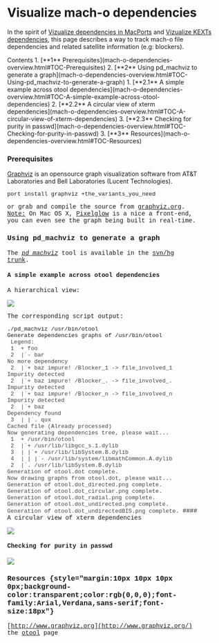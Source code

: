 Visualize mach-o dependencies
=============================
In the spirit of [Vizualize dependencies in MacPorts](../macports/macports-dependencies-overview.html) and [Vizualize KEXTs dependencies](../kexts/kexts-dependencies-overview.html), this page describes a way to track mach-o file dependencies and related satellite information (e.g: blockers).

<div class="sites-embed-align-left-wrapping-off">
<div class="sites-embed-border-off sites-embed" style="width:444px;">
<div class="sites-embed-content sites-embed-type-toc">
<div class="goog-toc sites-embed-toc-maxdepth-6">
Contents
1.  [**1** Prerequisites](mach-o-dependencies-overview.html#TOC-Prerequisites)
2.  [**2** Using pd_machviz to generate a graph](mach-o-dependencies-overview.html#TOC-Using-pd_machviz-to-generate-a-graph)
    1.  [**2.1** A simple example across otool dependencies](mach-o-dependencies-overview.html#TOC-A-simple-example-across-otool-dependencies)
    2.  [**2.2** A circular view of xterm dependencies](mach-o-dependencies-overview.html#TOC-A-circular-view-of-xterm-dependencies)
    3.  [**2.3** Checking for purity in passwd](mach-o-dependencies-overview.html#TOC-Checking-for-purity-in-passwd)
3.  [**3** Resources](mach-o-dependencies-overview.html#TOC-Resources)

### Prerequisites

[Graphviz](http://www.graphviz.org/) is an opensource graph visualization software from AT&T Laboratories and Bell Laboratories (Lucent Technologies).

<div style="font-family:courier new,monospace">
<span style="font-size:small">port install graphviz +the_variants_you_need</span>

or grab and compile the source from [graphviz.org](http://graphviz.org/).
<span style="text-decoration:underline">Note:</span> On Mac OS X, [Pixelglow](http://www.pixelglow.com/graphviz/) is a nice a front-end, you can even see the graph being built in real-time.
### Using pd_machviz to generate a graph
The <span style="font-style:italic">[pd_machviz](http://code.google.com/p/puredarwin/source/browse/trunk/scripts/pd_machviz)</span> tool is available in the [svn/hg trunk](http://code.google.com/p/puredarwin/source/browse/trunk/scripts/).
#### A simple example across otool dependencies
A hierarchical view:

[![](../../_/rsrc/1224966874878/developers/otool/mach-o-dependencies-overview/otool.dot_directed.png)](mach-o-dependencies-overview/otool.dot_directed.png%3Fattredirects=0)

The corresponding script output:

<div style="font-family:courier new,monospace">
<span style="font-size:small">./pd_machviz /usr/bin/otool</span>
<div style="font-family:courier new,monospace">

<div style="font-family:courier new,monospace">
<span style="font-size:small">Generate dependencies graphs of /usr/bin/otool</span>
<div style="font-family:courier new,monospace">
<span style="font-size:small"><span style="color:rgb(68,68,68)">
</span></span>
<div style="font-family:courier new,monospace">
<span style="font-size:small"><span style="color:rgb(68,68,68)"> Legend:</span></span>
<div style="font-family:courier new,monospace">
<span style="font-size:small"><span style="color:rgb(68,68,68)"> 1</span></span><span style="white-space:pre"><span style="font-size:small"><span style="color:rgb(68,68,68)"> </span></span></span><span style="font-size:small"><span style="color:rgb(68,68,68)"> + foo</span></span>
<div style="font-family:courier new,monospace">
<span style="font-size:small"><span style="color:rgb(68,68,68)"> 2</span></span><span style="white-space:pre"><span style="font-size:small"><span style="color:rgb(68,68,68)"> </span></span></span><span style="font-size:small"><span style="color:rgb(68,68,68)"> |`- bar                                             No more dependency</span></span>
<div style="font-family:courier new,monospace">
<span style="font-size:small"><span style="color:rgb(68,68,68)"> 2</span></span><span style="white-space:pre"><span style="font-size:small"><span style="color:rgb(68,68,68)"> </span></span></span><span style="font-size:small"><span style="color:rgb(68,68,68)"> |`+ baz impure! /Blocker_1 -&gt; file_involved_1       Impurity detected</span></span>
<div style="font-family:courier new,monospace">
<span style="font-size:small"><span style="color:rgb(68,68,68)"> 2</span></span><span style="white-space:pre"><span style="font-size:small"><span style="color:rgb(68,68,68)"> </span></span></span><span style="font-size:small"><span style="color:rgb(68,68,68)"> |`+ baz impure! /Blocker_. -&gt; file_involved_.       Impurity detected</span></span>
<div style="font-family:courier new,monospace">
<span style="font-size:small"><span style="color:rgb(68,68,68)"> 2</span></span><span style="white-space:pre"><span style="font-size:small"><span style="color:rgb(68,68,68)"> </span></span></span><span style="font-size:small"><span style="color:rgb(68,68,68)"> |`+ baz impure! /Blocker_n -&gt; file_involved_n       Impurity detected</span></span>
<div style="font-family:courier new,monospace">
<span style="font-size:small"><span style="color:rgb(68,68,68)"> 2</span></span><span style="white-space:pre"><span style="font-size:small"><span style="color:rgb(68,68,68)"> </span></span></span><span style="font-size:small"><span style="color:rgb(68,68,68)"> |`+ baz                                             Dependency found</span></span>
<div style="font-family:courier new,monospace">
<span style="font-size:small"><span style="color:rgb(68,68,68)"> 3</span></span><span style="white-space:pre"><span style="font-size:small"><span style="color:rgb(68,68,68)"> </span></span></span><span style="font-size:small"><span style="color:rgb(68,68,68)"> | |`. qux                                           Cached file (Already processed)</span></span>
<div style="font-family:courier new,monospace">
<span style="font-size:small"><span style="color:rgb(68,68,68)">
</span></span>
<div style="font-family:courier new,monospace">
<span style="font-size:small"><span style="color:rgb(68,68,68)">Now generating dependencies tree, please wait...</span></span>
<div style="font-family:courier new,monospace">
<span style="font-size:small"><span style="color:rgb(68,68,68)">
</span></span>
<div style="font-family:courier new,monospace">
<span style="font-size:small"><span style="color:rgb(68,68,68)"> 1</span></span><span style="white-space:pre"><span style="font-size:small"><span style="color:rgb(68,68,68)"> </span></span></span><span style="font-size:small"><span style="color:rgb(68,68,68)"> + /usr/bin/otool</span></span>
<div style="font-family:courier new,monospace">
<span style="font-size:small"><span style="color:rgb(68,68,68)"> 2</span></span><span style="white-space:pre"><span style="font-size:small"><span style="color:rgb(68,68,68)"> </span></span></span><span style="font-size:small"><span style="color:rgb(68,68,68)"> |`+ /usr/lib/libgcc_s.1.dylib</span></span>
<div style="font-family:courier new,monospace">
<span style="font-size:small"><span style="color:rgb(68,68,68)"> 3</span></span><span style="white-space:pre"><span style="font-size:small"><span style="color:rgb(68,68,68)"> </span></span></span><span style="font-size:small"><span style="color:rgb(68,68,68)"> | |`+ /usr/lib/libSystem.B.dylib</span></span>
<div style="font-family:courier new,monospace">
<span style="font-size:small"><span style="color:rgb(68,68,68)"> 4</span></span><span style="white-space:pre"><span style="font-size:small"><span style="color:rgb(68,68,68)"> </span></span></span><span style="font-size:small"><span style="color:rgb(68,68,68)"> | | |`- /usr/lib/system/libmathCommon.A.dylib</span></span>
<div style="font-family:courier new,monospace">
<span style="font-size:small"><span style="color:rgb(68,68,68)"> 2</span></span><span style="white-space:pre"><span style="font-size:small"><span style="color:rgb(68,68,68)"> </span></span></span><span style="font-size:small"><span style="color:rgb(68,68,68)"> |`. /usr/lib/libSystem.B.dylib</span></span>
<div style="font-family:courier new,monospace">
<span style="font-size:small"><span style="color:rgb(68,68,68)">Generation of otool.dot complete.</span></span>
<div style="font-family:courier new,monospace">
<span style="font-size:small"><span style="color:rgb(68,68,68)">
</span></span>
<div style="font-family:courier new,monospace">
<span style="font-size:small"><span style="color:rgb(68,68,68)">Now drawing graphs from otool.dot, please wait...</span></span>
<div style="font-family:courier new,monospace">
<span style="font-size:small"><span style="color:rgb(68,68,68)">Generation of otool.dot_directed.png complete.</span></span>
<div style="font-family:courier new,monospace">
<span style="font-size:small"><span style="color:rgb(68,68,68)">Generation of otool.dot_circular.png complete.</span></span>
<div style="font-family:courier new,monospace">
<span style="font-size:small"><span style="color:rgb(68,68,68)">Generation of otool.dot_radial.png complete.</span></span>
<div style="font-family:courier new,monospace">
<span style="font-size:small"><span style="color:rgb(68,68,68)">Generation of otool.dot_undirected.png complete.</span></span>
<div style="font-family:courier new,monospace">
<span style="font-size:small"><span style="color:rgb(68,68,68)">Generation of otool.dot_undirectedBIS.png complete.</span></span>
#### A circular view of xterm dependencies

[![](../../_/rsrc/1224967011322/developers/otool/mach-o-dependencies-overview/xterm.dot_circular.png%3Fheight=346&width=420)](mach-o-dependencies-overview/xterm.dot_circular.png%3Fattredirects=0)
#### Checking for purity in passwd

[![](../../_/rsrc/1233266186202/developers/otool/mach-o-dependencies-overview/passwd.dot_undirectedBIS.png%3Fheight=420&width=399)](mach-o-dependencies-overview/passwd.dot_undirectedBIS.png%3Fattredirects=0)

### Resources {style="margin:10px 10px 10px 0px;background-color:transparent;color:rgb(0,0,0);font-family:Arial,Verdana,sans-serif;font-size:18px"}
[http://www.graphviz.org](http://www.graphviz.org/)
the [otool](../otool.html) page

